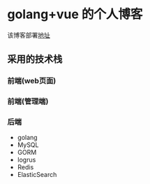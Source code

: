 # golang+vue 的个人博客

该博客部署[地址](www.wugenquan.com)

## 采用的技术栈

### 前端(web页面)

### 前端(管理端)

### 后端
* golang
* MySQL
* GORM
* logrus
* Redis
* ElasticSearch